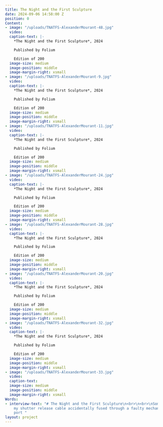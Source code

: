 ```yaml
---
title: The Night and the First Sculpture
date: 2024-09-06 14:58:00 Z
position: 0
Content:
- image: "/uploads/TNATFS-AlexanderMourant-48.jpg"
  video: 
  caption-text: |-
    *The Night and the First Sculpture*, 2024

    Published by Folium

    Edition of 200
  image-size: medium
  image-position: middle
  image-margin-right: xsmall
- image: "/uploads/TNATFS-AlexanderMourant-9.jpg"
  video: 
  caption-text: |-
    *The Night and the First Sculpture*, 2024

    Published by Folium

    Edition of 200
  image-size: medium
  image-position: middle
  image-margin-right: xsmall
- image: "/uploads/TNATFS-AlexanderMourant-11.jpg"
  video: 
  caption-text: |-
    *The Night and the First Sculpture*, 2024

    Published by Folium

    Edition of 200
  image-size: medium
  image-position: middle
  image-margin-right: xsmall
- image: "/uploads/TNATFS-AlexanderMourant-24.jpg"
  video: 
  caption-text: |-
    *The Night and the First Sculpture*, 2024

    Published by Folium

    Edition of 200
  image-size: medium
  image-position: middle
  image-margin-right: xsmall
- image: "/uploads/TNATFS-AlexanderMourant-28.jpg"
  video: 
  caption-text: |-
    *The Night and the First Sculpture*, 2024

    Published by Folium

    Edition of 200
  image-size: medium
  image-position: middle
  image-margin-right: xsmall
- image: "/uploads/TNATFS-AlexanderMourant-20.jpg"
  video: 
  caption-text: |-
    *The Night and the First Sculpture*, 2024

    Published by Folium

    Edition of 200
  image-size: medium
  image-position: middle
  image-margin-right: xsmall
- image: "/uploads/TNATFS-AlexanderMourant-32.jpg"
  video: 
  caption-text: |-
    *The Night and the First Sculpture*, 2024

    Published by Folium

    Edition of 200
  image-size: medium
  image-position: middle
  image-margin-right: xsmall
- image: "/uploads/TNATFS-AlexanderMourant-33.jpg"
  video: 
  caption-text: 
  image-size: medium
  image-position: middle
  image-margin-right: xsmall
Words:
- interview-text: "# The Night and the First Sculpture\n<br>\n<br>\nSome time ago
    my shutter release cable accidentally fused through a faulty mechanism to the
    port "
layout: project
---
```



